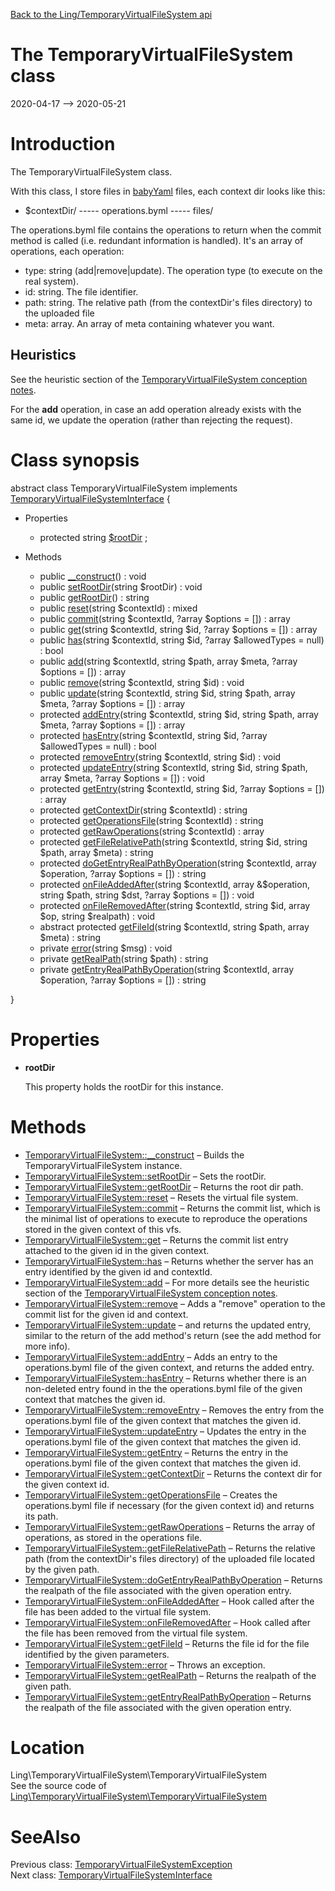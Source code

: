 [Back to the Ling/TemporaryVirtualFileSystem api](https://github.com/lingtalfi/TemporaryVirtualFileSystem/blob/master/doc/api/Ling/TemporaryVirtualFileSystem.md)



The TemporaryVirtualFileSystem class
================
2020-04-17 --> 2020-05-21






Introduction
============

The TemporaryVirtualFileSystem class.

With this class, I store files in [babyYaml](https://github.com/lingtalfi/BabyYaml) files, each context dir looks like this:


- $contextDir/
----- operations.byml
----- files/




The operations.byml file contains the operations to return when the commit method is called (i.e. redundant information
is handled). It's an array of operations, each operation:

- type: string (add|remove|update). The operation type (to execute on the real system).
- id: string. The file identifier.
- path: string. The relative path (from the contextDir's files directory) to the uploaded file
- meta: array. An array of meta containing whatever you want.



Heuristics
-----------

See the heuristic section of the [TemporaryVirtualFileSystem conception notes](https://github.com/lingtalfi/TemporaryVirtualFileSystem/blob/master/doc/pages/conception-notes.md).

For the **add** operation, in case an add operation already exists with the same id, we update the operation (rather than
rejecting the request).



Class synopsis
==============


abstract class <span class="pl-k">TemporaryVirtualFileSystem</span> implements [TemporaryVirtualFileSystemInterface](https://github.com/lingtalfi/TemporaryVirtualFileSystem/blob/master/doc/api/Ling/TemporaryVirtualFileSystem/TemporaryVirtualFileSystemInterface.md) {

- Properties
    - protected string [$rootDir](#property-rootDir) ;

- Methods
    - public [__construct](https://github.com/lingtalfi/TemporaryVirtualFileSystem/blob/master/doc/api/Ling/TemporaryVirtualFileSystem/TemporaryVirtualFileSystem/__construct.md)() : void
    - public [setRootDir](https://github.com/lingtalfi/TemporaryVirtualFileSystem/blob/master/doc/api/Ling/TemporaryVirtualFileSystem/TemporaryVirtualFileSystem/setRootDir.md)(string $rootDir) : void
    - public [getRootDir](https://github.com/lingtalfi/TemporaryVirtualFileSystem/blob/master/doc/api/Ling/TemporaryVirtualFileSystem/TemporaryVirtualFileSystem/getRootDir.md)() : string
    - public [reset](https://github.com/lingtalfi/TemporaryVirtualFileSystem/blob/master/doc/api/Ling/TemporaryVirtualFileSystem/TemporaryVirtualFileSystem/reset.md)(string $contextId) : mixed
    - public [commit](https://github.com/lingtalfi/TemporaryVirtualFileSystem/blob/master/doc/api/Ling/TemporaryVirtualFileSystem/TemporaryVirtualFileSystem/commit.md)(string $contextId, ?array $options = []) : array
    - public [get](https://github.com/lingtalfi/TemporaryVirtualFileSystem/blob/master/doc/api/Ling/TemporaryVirtualFileSystem/TemporaryVirtualFileSystem/get.md)(string $contextId, string $id, ?array $options = []) : array
    - public [has](https://github.com/lingtalfi/TemporaryVirtualFileSystem/blob/master/doc/api/Ling/TemporaryVirtualFileSystem/TemporaryVirtualFileSystem/has.md)(string $contextId, string $id, ?array $allowedTypes = null) : bool
    - public [add](https://github.com/lingtalfi/TemporaryVirtualFileSystem/blob/master/doc/api/Ling/TemporaryVirtualFileSystem/TemporaryVirtualFileSystem/add.md)(string $contextId, string $path, array $meta, ?array $options = []) : array
    - public [remove](https://github.com/lingtalfi/TemporaryVirtualFileSystem/blob/master/doc/api/Ling/TemporaryVirtualFileSystem/TemporaryVirtualFileSystem/remove.md)(string $contextId, string $id) : void
    - public [update](https://github.com/lingtalfi/TemporaryVirtualFileSystem/blob/master/doc/api/Ling/TemporaryVirtualFileSystem/TemporaryVirtualFileSystem/update.md)(string $contextId, string $id, string $path, array $meta, ?array $options = []) : array
    - protected [addEntry](https://github.com/lingtalfi/TemporaryVirtualFileSystem/blob/master/doc/api/Ling/TemporaryVirtualFileSystem/TemporaryVirtualFileSystem/addEntry.md)(string $contextId, string $id, string $path, array $meta, ?array $options = []) : array
    - protected [hasEntry](https://github.com/lingtalfi/TemporaryVirtualFileSystem/blob/master/doc/api/Ling/TemporaryVirtualFileSystem/TemporaryVirtualFileSystem/hasEntry.md)(string $contextId, string $id, ?array $allowedTypes = null) : bool
    - protected [removeEntry](https://github.com/lingtalfi/TemporaryVirtualFileSystem/blob/master/doc/api/Ling/TemporaryVirtualFileSystem/TemporaryVirtualFileSystem/removeEntry.md)(string $contextId, string $id) : void
    - protected [updateEntry](https://github.com/lingtalfi/TemporaryVirtualFileSystem/blob/master/doc/api/Ling/TemporaryVirtualFileSystem/TemporaryVirtualFileSystem/updateEntry.md)(string $contextId, string $id, string $path, array $meta, ?array $options = []) : void
    - protected [getEntry](https://github.com/lingtalfi/TemporaryVirtualFileSystem/blob/master/doc/api/Ling/TemporaryVirtualFileSystem/TemporaryVirtualFileSystem/getEntry.md)(string $contextId, string $id, ?array $options = []) : array
    - protected [getContextDir](https://github.com/lingtalfi/TemporaryVirtualFileSystem/blob/master/doc/api/Ling/TemporaryVirtualFileSystem/TemporaryVirtualFileSystem/getContextDir.md)(string $contextId) : string
    - protected [getOperationsFile](https://github.com/lingtalfi/TemporaryVirtualFileSystem/blob/master/doc/api/Ling/TemporaryVirtualFileSystem/TemporaryVirtualFileSystem/getOperationsFile.md)(string $contextId) : string
    - protected [getRawOperations](https://github.com/lingtalfi/TemporaryVirtualFileSystem/blob/master/doc/api/Ling/TemporaryVirtualFileSystem/TemporaryVirtualFileSystem/getRawOperations.md)(string $contextId) : array
    - protected [getFileRelativePath](https://github.com/lingtalfi/TemporaryVirtualFileSystem/blob/master/doc/api/Ling/TemporaryVirtualFileSystem/TemporaryVirtualFileSystem/getFileRelativePath.md)(string $contextId, string $id, string $path, array $meta) : string
    - protected [doGetEntryRealPathByOperation](https://github.com/lingtalfi/TemporaryVirtualFileSystem/blob/master/doc/api/Ling/TemporaryVirtualFileSystem/TemporaryVirtualFileSystem/doGetEntryRealPathByOperation.md)(string $contextId, array $operation, ?array $options = []) : string
    - protected [onFileAddedAfter](https://github.com/lingtalfi/TemporaryVirtualFileSystem/blob/master/doc/api/Ling/TemporaryVirtualFileSystem/TemporaryVirtualFileSystem/onFileAddedAfter.md)(string $contextId, array &$operation, string $path, string $dst, ?array $options = []) : void
    - protected [onFileRemovedAfter](https://github.com/lingtalfi/TemporaryVirtualFileSystem/blob/master/doc/api/Ling/TemporaryVirtualFileSystem/TemporaryVirtualFileSystem/onFileRemovedAfter.md)(string $contextId, string $id, array $op, string $realpath) : void
    - abstract protected [getFileId](https://github.com/lingtalfi/TemporaryVirtualFileSystem/blob/master/doc/api/Ling/TemporaryVirtualFileSystem/TemporaryVirtualFileSystem/getFileId.md)(string $contextId, string $path, array $meta) : string
    - private [error](https://github.com/lingtalfi/TemporaryVirtualFileSystem/blob/master/doc/api/Ling/TemporaryVirtualFileSystem/TemporaryVirtualFileSystem/error.md)(string $msg) : void
    - private [getRealPath](https://github.com/lingtalfi/TemporaryVirtualFileSystem/blob/master/doc/api/Ling/TemporaryVirtualFileSystem/TemporaryVirtualFileSystem/getRealPath.md)(string $path) : string
    - private [getEntryRealPathByOperation](https://github.com/lingtalfi/TemporaryVirtualFileSystem/blob/master/doc/api/Ling/TemporaryVirtualFileSystem/TemporaryVirtualFileSystem/getEntryRealPathByOperation.md)(string $contextId, array $operation, ?array $options = []) : string

}




Properties
=============

- <span id="property-rootDir"><b>rootDir</b></span>

    This property holds the rootDir for this instance.
    
    



Methods
==============

- [TemporaryVirtualFileSystem::__construct](https://github.com/lingtalfi/TemporaryVirtualFileSystem/blob/master/doc/api/Ling/TemporaryVirtualFileSystem/TemporaryVirtualFileSystem/__construct.md) &ndash; Builds the TemporaryVirtualFileSystem instance.
- [TemporaryVirtualFileSystem::setRootDir](https://github.com/lingtalfi/TemporaryVirtualFileSystem/blob/master/doc/api/Ling/TemporaryVirtualFileSystem/TemporaryVirtualFileSystem/setRootDir.md) &ndash; Sets the rootDir.
- [TemporaryVirtualFileSystem::getRootDir](https://github.com/lingtalfi/TemporaryVirtualFileSystem/blob/master/doc/api/Ling/TemporaryVirtualFileSystem/TemporaryVirtualFileSystem/getRootDir.md) &ndash; Returns the root dir path.
- [TemporaryVirtualFileSystem::reset](https://github.com/lingtalfi/TemporaryVirtualFileSystem/blob/master/doc/api/Ling/TemporaryVirtualFileSystem/TemporaryVirtualFileSystem/reset.md) &ndash; Resets the virtual file system.
- [TemporaryVirtualFileSystem::commit](https://github.com/lingtalfi/TemporaryVirtualFileSystem/blob/master/doc/api/Ling/TemporaryVirtualFileSystem/TemporaryVirtualFileSystem/commit.md) &ndash; Returns the commit list, which is the minimal list of operations to execute to reproduce the operations stored in the given context of this vfs.
- [TemporaryVirtualFileSystem::get](https://github.com/lingtalfi/TemporaryVirtualFileSystem/blob/master/doc/api/Ling/TemporaryVirtualFileSystem/TemporaryVirtualFileSystem/get.md) &ndash; Returns the commit list entry attached to the given id in the given context.
- [TemporaryVirtualFileSystem::has](https://github.com/lingtalfi/TemporaryVirtualFileSystem/blob/master/doc/api/Ling/TemporaryVirtualFileSystem/TemporaryVirtualFileSystem/has.md) &ndash; Returns whether the server has an entry identified by the given id and contextId.
- [TemporaryVirtualFileSystem::add](https://github.com/lingtalfi/TemporaryVirtualFileSystem/blob/master/doc/api/Ling/TemporaryVirtualFileSystem/TemporaryVirtualFileSystem/add.md) &ndash; For more details see the heuristic section of the [TemporaryVirtualFileSystem conception notes](https://github.com/lingtalfi/TemporaryVirtualFileSystem/blob/master/doc/pages/conception-notes.md).
- [TemporaryVirtualFileSystem::remove](https://github.com/lingtalfi/TemporaryVirtualFileSystem/blob/master/doc/api/Ling/TemporaryVirtualFileSystem/TemporaryVirtualFileSystem/remove.md) &ndash; Adds a "remove" operation to the commit list for the given id and context.
- [TemporaryVirtualFileSystem::update](https://github.com/lingtalfi/TemporaryVirtualFileSystem/blob/master/doc/api/Ling/TemporaryVirtualFileSystem/TemporaryVirtualFileSystem/update.md) &ndash; and returns the updated entry, similar to the return of the add method's return (see the add method for more info).
- [TemporaryVirtualFileSystem::addEntry](https://github.com/lingtalfi/TemporaryVirtualFileSystem/blob/master/doc/api/Ling/TemporaryVirtualFileSystem/TemporaryVirtualFileSystem/addEntry.md) &ndash; Adds an entry to the operations.byml file of the given context, and returns the added entry.
- [TemporaryVirtualFileSystem::hasEntry](https://github.com/lingtalfi/TemporaryVirtualFileSystem/blob/master/doc/api/Ling/TemporaryVirtualFileSystem/TemporaryVirtualFileSystem/hasEntry.md) &ndash; Returns whether there is an non-deleted entry found in the the operations.byml file of the given context that matches the given id.
- [TemporaryVirtualFileSystem::removeEntry](https://github.com/lingtalfi/TemporaryVirtualFileSystem/blob/master/doc/api/Ling/TemporaryVirtualFileSystem/TemporaryVirtualFileSystem/removeEntry.md) &ndash; Removes the entry from the operations.byml file of the given context that matches the given id.
- [TemporaryVirtualFileSystem::updateEntry](https://github.com/lingtalfi/TemporaryVirtualFileSystem/blob/master/doc/api/Ling/TemporaryVirtualFileSystem/TemporaryVirtualFileSystem/updateEntry.md) &ndash; Updates the entry in the operations.byml file of the given context that matches the given id.
- [TemporaryVirtualFileSystem::getEntry](https://github.com/lingtalfi/TemporaryVirtualFileSystem/blob/master/doc/api/Ling/TemporaryVirtualFileSystem/TemporaryVirtualFileSystem/getEntry.md) &ndash; Returns the entry in the operations.byml file of the given context that matches the given id.
- [TemporaryVirtualFileSystem::getContextDir](https://github.com/lingtalfi/TemporaryVirtualFileSystem/blob/master/doc/api/Ling/TemporaryVirtualFileSystem/TemporaryVirtualFileSystem/getContextDir.md) &ndash; Returns the context dir for the given context id.
- [TemporaryVirtualFileSystem::getOperationsFile](https://github.com/lingtalfi/TemporaryVirtualFileSystem/blob/master/doc/api/Ling/TemporaryVirtualFileSystem/TemporaryVirtualFileSystem/getOperationsFile.md) &ndash; Creates the operations.byml file if necessary (for the given context id) and returns its path.
- [TemporaryVirtualFileSystem::getRawOperations](https://github.com/lingtalfi/TemporaryVirtualFileSystem/blob/master/doc/api/Ling/TemporaryVirtualFileSystem/TemporaryVirtualFileSystem/getRawOperations.md) &ndash; Returns the array of operations, as stored in the operations file.
- [TemporaryVirtualFileSystem::getFileRelativePath](https://github.com/lingtalfi/TemporaryVirtualFileSystem/blob/master/doc/api/Ling/TemporaryVirtualFileSystem/TemporaryVirtualFileSystem/getFileRelativePath.md) &ndash; Returns the relative path (from the contextDir's files directory) of the uploaded file located by the given path.
- [TemporaryVirtualFileSystem::doGetEntryRealPathByOperation](https://github.com/lingtalfi/TemporaryVirtualFileSystem/blob/master/doc/api/Ling/TemporaryVirtualFileSystem/TemporaryVirtualFileSystem/doGetEntryRealPathByOperation.md) &ndash; Returns the realpath of the file associated with the given operation entry.
- [TemporaryVirtualFileSystem::onFileAddedAfter](https://github.com/lingtalfi/TemporaryVirtualFileSystem/blob/master/doc/api/Ling/TemporaryVirtualFileSystem/TemporaryVirtualFileSystem/onFileAddedAfter.md) &ndash; Hook called after the file has been added to the virtual file system.
- [TemporaryVirtualFileSystem::onFileRemovedAfter](https://github.com/lingtalfi/TemporaryVirtualFileSystem/blob/master/doc/api/Ling/TemporaryVirtualFileSystem/TemporaryVirtualFileSystem/onFileRemovedAfter.md) &ndash; Hook called after the file has been removed from the virtual file system.
- [TemporaryVirtualFileSystem::getFileId](https://github.com/lingtalfi/TemporaryVirtualFileSystem/blob/master/doc/api/Ling/TemporaryVirtualFileSystem/TemporaryVirtualFileSystem/getFileId.md) &ndash; Returns the file id for the file identified by the given parameters.
- [TemporaryVirtualFileSystem::error](https://github.com/lingtalfi/TemporaryVirtualFileSystem/blob/master/doc/api/Ling/TemporaryVirtualFileSystem/TemporaryVirtualFileSystem/error.md) &ndash; Throws an exception.
- [TemporaryVirtualFileSystem::getRealPath](https://github.com/lingtalfi/TemporaryVirtualFileSystem/blob/master/doc/api/Ling/TemporaryVirtualFileSystem/TemporaryVirtualFileSystem/getRealPath.md) &ndash; Returns the realpath of the given path.
- [TemporaryVirtualFileSystem::getEntryRealPathByOperation](https://github.com/lingtalfi/TemporaryVirtualFileSystem/blob/master/doc/api/Ling/TemporaryVirtualFileSystem/TemporaryVirtualFileSystem/getEntryRealPathByOperation.md) &ndash; Returns the realpath of the file associated with the given operation entry.





Location
=============
Ling\TemporaryVirtualFileSystem\TemporaryVirtualFileSystem<br>
See the source code of [Ling\TemporaryVirtualFileSystem\TemporaryVirtualFileSystem](https://github.com/lingtalfi/TemporaryVirtualFileSystem/blob/master/TemporaryVirtualFileSystem.php)



SeeAlso
==============
Previous class: [TemporaryVirtualFileSystemException](https://github.com/lingtalfi/TemporaryVirtualFileSystem/blob/master/doc/api/Ling/TemporaryVirtualFileSystem/Exception/TemporaryVirtualFileSystemException.md)<br>Next class: [TemporaryVirtualFileSystemInterface](https://github.com/lingtalfi/TemporaryVirtualFileSystem/blob/master/doc/api/Ling/TemporaryVirtualFileSystem/TemporaryVirtualFileSystemInterface.md)<br>
